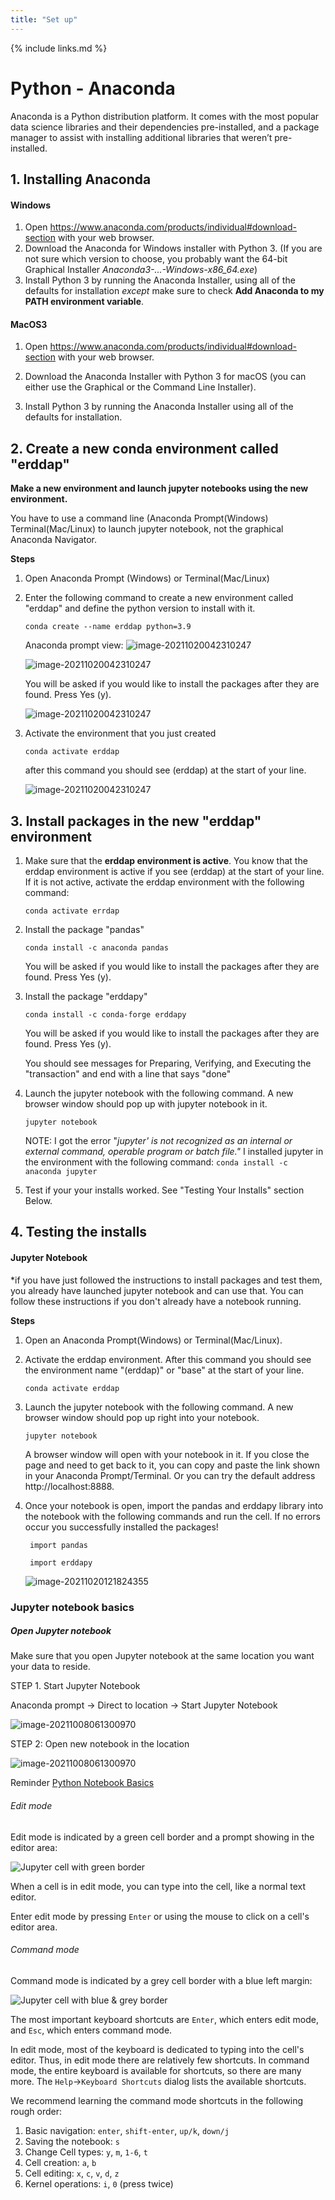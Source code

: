 ```yaml
---
title: "Set up"
---
```


{% include links.md %}


# Python - Anaconda

Anaconda is a Python distribution platform. It comes with the most popular data science libraries and their dependencies pre-installed, and a package manager to assist with installing additional libraries that weren’t pre-installed.

## 1. Installing Anaconda

#### Windows

1. Open https://www.anaconda.com/products/individual#download-section with your web browser.
2. Download the Anaconda for Windows installer with Python 3. (If you are not sure which version to choose, you probably want the  64-bit Graphical Installer *Anaconda3-...-Windows-x86_64.exe*)
3. Install Python 3 by running the Anaconda Installer, using all of the defaults for installation *except* make sure to check **Add Anaconda to my PATH environment variable**.

#### MacOS3

1. Open https://www.anaconda.com/products/individual#download-section with your web browser.

2. Download the Anaconda Installer with Python 3 for macOS (you can either use the Graphical or the Command Line Installer).

3. Install Python 3 by running the Anaconda Installer using all of the defaults for installation.

   

## 2. Create a new conda environment called "erddap"

**Make a new environment and launch jupyter notebooks using the new environment.**

You have to use a command line (Anaconda Prompt(Windows)  Terminal(Mac/Linux) to launch jupyter notebook, not the graphical  Anaconda Navigator.

**Steps**

1. Open Anaconda Prompt (Windows) or Terminal(Mac/Linux)

2. Enter the following command to create a new environment called "erddap" and define the python version to install with it. 

   ```conda create --name erddap python=3.9```

  

   Anaconda prompt view:    ![image-20211020042310247](assets/img/install_basepath.png)

   ![image-20211020042310247](assets/img/install_environment.png) 

   

   You will be asked if you would like to install the packages after they are found.  Press Yes (y).

   ![image-20211020042310247](assets/img/install_environment_II.png)

   

3. Activate the environment that you just created

   ```conda activate erddap```
   
   after this command you should see (erddap) at the start of your line.

   ![image-20211020042310247](assets/img/install_environment_III.png)



## 3. Install packages in the new "erddap" environment

1. Make sure that the **erddap environment is active**. You know that the erddap environment is active if you see (erddap) at the start of your line. If it is not active, activate the erddap environment with the following command:

   ```conda activate errdap```
   
2. Install the package "pandas" 

   ```conda install -c anaconda pandas```


   You will be asked if you would like to install the packages after they are found.  Press Yes (y).

3. Install the package "erddapy"

   ```conda install -c conda-forge erddapy```

   You will be asked if you would like to install the packages after they are found.  Press Yes (y).

   You should see messages for Preparing, Verifying, and Executing the "transaction" and end with a line    that says "done"


4. Launch the jupyter notebook with the following command. A new browser window should pop up with jupyter notebook in it.

   ```jupyter notebook```


   NOTE: I got the error "*jupyter' is not recognized as an internal or external command, operable program or batch file."* I installed jupyter in the environment with the following command: ```conda install -c anaconda jupyter```

6. Test if your your installs worked. See "Testing Your Installs" section Below.



## 4. Testing the installs

#### Jupyter Notebook

*if you have just followed the instructions to install packages and  test them, you already have launched jupyter notebook and can use that.  You can follow these instructions if you don't already have a notebook  running.

**Steps**

1. Open an Anaconda Prompt(Windows) or Terminal(Mac/Linux). 

2. Activate the erddap environment.  After this command you should  see the environment name "(erddap)"  or "base" at the start of  your line.

   ```conda activate erddap```
   
3. Launch the jupyter notebook with the following command. A new browser window should pop up right into your notebook.

   ```jupyter notebook```


   A browser window will open with your notebook in it. If you close  the page and need to get back to it, you can copy and paste the link  shown in your Anaconda Prompt/Terminal.  Or you can try the default  address	http://localhost:8888.

4. Once your notebook is open, import the pandas and erddapy library into the notebook with the following commands and run the cell. If no errors occur you successfully installed the packages!

   ``` import pandas```

   ``` import erddapy```
   
   ![image-20211020121824355](assets/img/jupyter_start_III.png)



###  Jupyter notebook basics

##### Open Jupyter notebook 

Make sure that you open Jupyter notebook at the same location you want your data to reside.

STEP 1. Start Jupyter Notebook

Anaconda prompt -> Direct to location -> Start Jupyter Notebook 

![image-20211008061300970](assets/img/jupyter_start_I.png)

STEP 2: Open new notebook in the location

![image-20211008061300970](assets/img/jupyter_start_II.png)

Reminder [Python Notebook Basics](https://nbviewer.org/github/jupyter/notebook/blob/master/docs/source/examples/Notebook/Notebook%20Basics.ipynb)

###### Edit mode

Edit mode is indicated by a green cell border and a prompt showing in the editor area:

![Jupyter cell with green border](https://nbviewer.org/github/jupyter/notebook/blob/master/docs/source/examples/Notebook/images/edit_mode.png)

When a cell is in edit mode, you can type into the cell, like a normal text editor.

Enter edit mode by pressing `Enter` or using the mouse to click on a cell's editor area.

###### Command mode

Command mode is indicated by a grey cell border with a blue left margin:

![Jupyter cell with blue & grey border](https://nbviewer.org/github/jupyter/notebook/blob/master/docs/source/examples/Notebook/images/command_mode.png)

The most important keyboard shortcuts are `Enter`, which enters edit mode, and `Esc`, which enters command mode.

In edit mode, most of the keyboard is dedicated to typing into the  cell's editor. Thus, in edit mode there are relatively few shortcuts.   In command mode, the entire keyboard is available for shortcuts, so  there are many more.  The `Help`->`Keyboard Shortcuts` dialog lists the available shortcuts.

We recommend learning the command mode shortcuts in the following rough order:

1. Basic navigation: `enter`, `shift-enter`, `up/k`, `down/j`
2. Saving the notebook: `s`
3. Change Cell types: `y`, `m`, `1-6`, `t`
4. Cell creation: `a`, `b`
5. Cell editing: `x`, `c`, `v`, `d`, `z`
6. Kernel operations: `i`, `0` (press twice)
